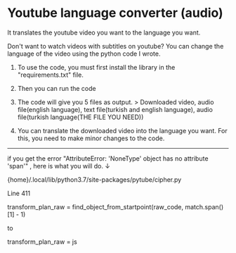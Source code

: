 # Youtube language converter (audio)
It translates the youtube video you want to the language you want.

Don't want to watch videos with subtitles on youtube? You can change the language of the video using the python code I wrote.

1) To use the code, you must first install the library in the "requirements.txt" file.

2) Then you can run the code

3) The code will give you 5 files as output. > Downloaded video, audio file(english language), text file(turkish and english language), audio file(turkish language(THE FILE YOU NEED))

4) You can translate the downloaded video into the language you want. For this, you need to make minor changes to the code.

-----------------------------------------------------------------------------------------------------------------------------------------------------------------------
if you get the error "AttributeError: 'NoneType' object has no attribute 'span'" , here is what you will do. ↓

{home}/.local/lib/python3.7/site-packages/pytube/cipher.py

Line 411

transform_plan_raw = find_object_from_startpoint(raw_code, match.span()[1] - 1)

to

transform_plan_raw = js
